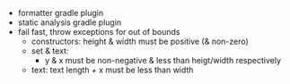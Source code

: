 - formatter gradle plugin
- static analysis gradle plugin
- fail fast, throw exceptions for out of bounds
    - constructors: height & width must be positive (& non-zero)
    - set & text:
        - y & x must be non-negative & less than heigt/width respectively
    - text: text length + x must be less than width
